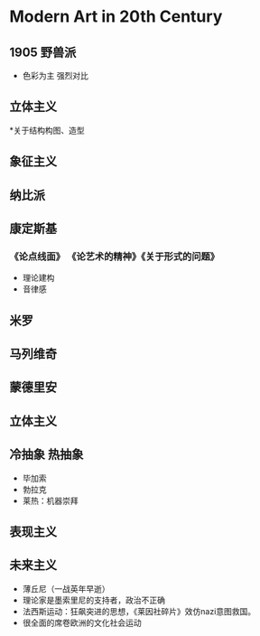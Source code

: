 # Modern Art in 20th Century
## 1905 野兽派
* 色彩为主 强烈对比
## 立体主义
*关于结构构图、造型
## 象征主义
## 纳比派
## 康定斯基
### 《论点线面》 《论艺术的精神》《关于形式的问题》
* 理论建构
* 音律感
## 米罗
## 马列维奇
## 蒙德里安
## 立体主义
## 冷抽象 热抽象
* 毕加索
* 勃拉克
* 莱热：机器崇拜
## 表现主义
## 未来主义
* 薄丘尼（一战英年早逝）
* 理论家是墨索里尼的支持者，政治不正确
* 法西斯运动：狂飙突进的思想，《莱因社碎片》效仿nazi意图救国。
* 很全面的席卷欧洲的文化社会运动


